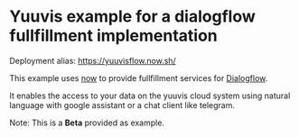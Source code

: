 # Yuuvis example for a dialogflow fullfillment implementation

Deployment alias: https://yuuvisflow.now.sh/

This example uses [now](https://zeit.co/docs) to provide fullfillment services for [Dialogflow](https://dialogflow.com/).

It enables the access to your data on the yuuvis cloud system using natural language with google assistant or a chat client like telegram.

Note: This is a **Beta** provided as example.
